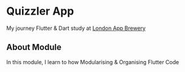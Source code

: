 # Quizzler App

My journey Flutter & Dart study at [London App Brewery](https://www.appbrewery.co/)

## About Module

In this module, I learn to how Modularising & Organising Flutter Code
